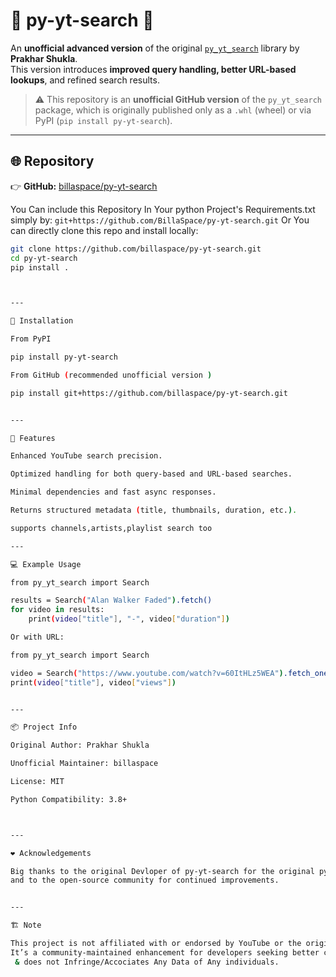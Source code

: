 # 🎵 py-yt-search 💠

An **unofficial advanced version** of the original [`py_yt_search`](https://pypi.org/project/py-yt-search/) library by **Prakhar Shukla**.  
This version introduces **improved query handling, better URL-based lookups**, and refined search results.

> ⚠️ This repository is an **unofficial GitHub version** of the `py_yt_search` package, which is originally published only as a `.whl` (wheel) or via PyPI (`pip install py-yt-search`).

---

## 🌐 Repository

👉 **GitHub:** [billaspace/py-yt-search](https://github.com/billaspace/py-yt-search)

You Can include this Repository In Your python Project's Requirements.txt simply by:
```git+https://github.com/BillaSpace/py-yt-search.git```
Or
You can directly clone this repo and install locally:
```bash
git clone https://github.com/billaspace/py-yt-search.git
cd py-yt-search
pip install .



---

🚀 Installation

From PyPI

pip install py-yt-search

From GitHub (recommended unofficial version )

pip install git+https://github.com/billaspace/py-yt-search.git


---

🧠 Features

Enhanced YouTube search precision.

Optimized handling for both query-based and URL-based searches.

Minimal dependencies and fast async responses.

Returns structured metadata (title, thumbnails, duration, etc.).

supports channels,artists,playlist search too

---

💻 Example Usage

from py_yt_search import Search

results = Search("Alan Walker Faded").fetch()
for video in results:
    print(video["title"], "-", video["duration"])

Or with URL:

from py_yt_search import Search

video = Search("https://www.youtube.com/watch?v=60ItHLz5WEA").fetch_one()
print(video["title"], video["views"])


---

📦 Project Info

Original Author: Prakhar Shukla

Unofficial Maintainer: billaspace

License: MIT

Python Compatibility: 3.8+



---

❤️ Acknowledgements

Big thanks to the original Devloper of py-yt-search for the original py_yt_search module,
and to the open-source community for continued improvements.


---

🏗️ Note

This project is not affiliated with or endorsed by YouTube or the original author.
It’s a community-maintained enhancement for developers seeking better control and stability
 & does not Infringe/Accociates Any Data of Any individuals.
